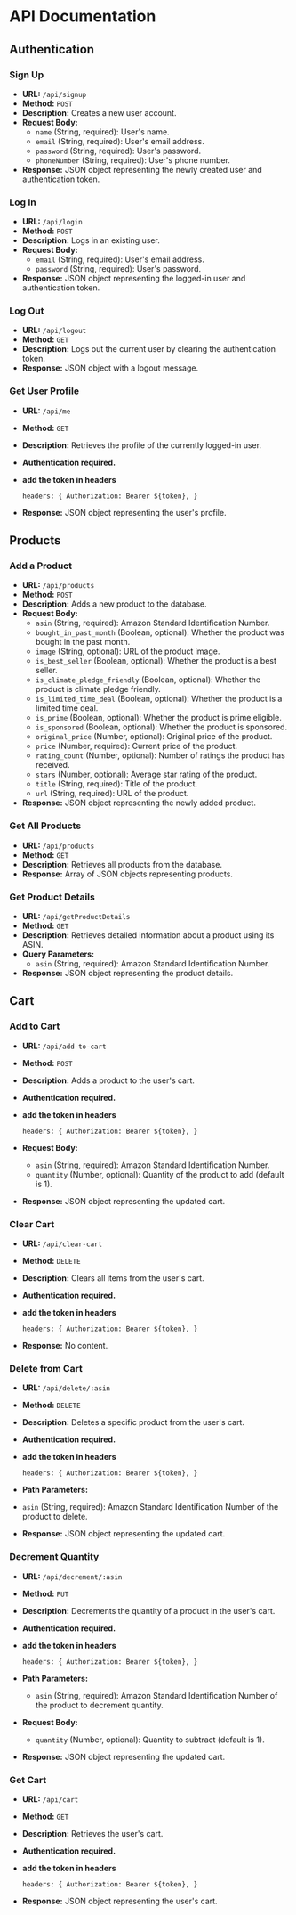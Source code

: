 # API Documentation

## Authentication

### Sign Up

- **URL:** `/api/signup`
- **Method:** `POST`
- **Description:** Creates a new user account.
- **Request Body:**
  - `name` (String, required): User's name.
  - `email` (String, required): User's email address.
  - `password` (String, required): User's password.
  - `phoneNumber` (String, required): User's phone number.
- **Response:** JSON object representing the newly created user and authentication token.

### Log In

- **URL:** `/api/login`
- **Method:** `POST`
- **Description:** Logs in an existing user.
- **Request Body:**
  - `email` (String, required): User's email address.
  - `password` (String, required): User's password.
- **Response:** JSON object representing the logged-in user and authentication token.

### Log Out

- **URL:** `/api/logout`
- **Method:** `GET`
- **Description:** Logs out the current user by clearing the authentication token.
- **Response:** JSON object with a logout message.

### Get User Profile

- **URL:** `/api/me`
- **Method:** `GET`
- **Description:** Retrieves the profile of the currently logged-in user.
- **Authentication required.**
- **add the token in headers**

  `headers: {
 Authorization: Bearer ${token},
}`

- **Response:** JSON object representing the user's profile.

## Products

### Add a Product

- **URL:** `/api/products`
- **Method:** `POST`
- **Description:** Adds a new product to the database.
- **Request Body:**
  - `asin` (String, required): Amazon Standard Identification Number.
  - `bought_in_past_month` (Boolean, optional): Whether the product was bought in the past month.
  - `image` (String, optional): URL of the product image.
  - `is_best_seller` (Boolean, optional): Whether the product is a best seller.
  - `is_climate_pledge_friendly` (Boolean, optional): Whether the product is climate pledge friendly.
  - `is_limited_time_deal` (Boolean, optional): Whether the product is a limited time deal.
  - `is_prime` (Boolean, optional): Whether the product is prime eligible.
  - `is_sponsored` (Boolean, optional): Whether the product is sponsored.
  - `original_price` (Number, optional): Original price of the product.
  - `price` (Number, required): Current price of the product.
  - `rating_count` (Number, optional): Number of ratings the product has received.
  - `stars` (Number, optional): Average star rating of the product.
  - `title` (String, required): Title of the product.
  - `url` (String, required): URL of the product.
- **Response:** JSON object representing the newly added product.

### Get All Products

- **URL:** `/api/products`
- **Method:** `GET`
- **Description:** Retrieves all products from the database.
- **Response:** Array of JSON objects representing products.

### Get Product Details

- **URL:** `/api/getProductDetails`
- **Method:** `GET`
- **Description:** Retrieves detailed information about a product using its ASIN.
- **Query Parameters:**
  - `asin` (String, required): Amazon Standard Identification Number.
- **Response:** JSON object representing the product details.

## Cart

### Add to Cart

- **URL:** `/api/add-to-cart`
- **Method:** `POST`
- **Description:** Adds a product to the user's cart.
- **Authentication required.**
- **add the token in headers**

  `headers: {
    Authorization: Bearer ${token},
  }`

- **Request Body:**
  - `asin` (String, required): Amazon Standard Identification Number.
  - `quantity` (Number, optional): Quantity of the product to add (default is 1).
- **Response:** JSON object representing the updated cart.

### Clear Cart

- **URL:** `/api/clear-cart`
- **Method:** `DELETE`
- **Description:** Clears all items from the user's cart.
- **Authentication required.**
- **add the token in headers**

  `headers: {
    Authorization: Bearer ${token},
  }`

- **Response:** No content.

### Delete from Cart

- **URL:** `/api/delete/:asin`
- **Method:** `DELETE`
- **Description:** Deletes a specific product from the user's cart.
- **Authentication required.**
- **add the token in headers**

  `headers: {
    Authorization: Bearer ${token},
  }`

- **Path Parameters:**
- `asin` (String, required): Amazon Standard Identification Number of the product to delete.
- **Response:** JSON object representing the updated cart.

### Decrement Quantity

- **URL:** `/api/decrement/:asin`
- **Method:** `PUT`
- **Description:** Decrements the quantity of a product in the user's cart.
- **Authentication required.**
- **add the token in headers**

  `headers: {
    Authorization: Bearer ${token},
  }`

- **Path Parameters:**
  - `asin` (String, required): Amazon Standard Identification Number of the product to decrement quantity.
- **Request Body:**
  - `quantity` (Number, optional): Quantity to subtract (default is 1).
- **Response:** JSON object representing the updated cart.

### Get Cart

- **URL:** `/api/cart`
- **Method:** `GET`
- **Description:** Retrieves the user's cart.
- **Authentication required.**
- **add the token in headers**

  `headers: {
    Authorization: Bearer ${token},
  }`

- **Response:** JSON object representing the user's cart.
